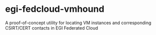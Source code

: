 # egi-fedcloud-vmhound
A proof-of-concept utility for locating VM instances and corresponding CSIRT/CERT contacts in EGI Federated Cloud
